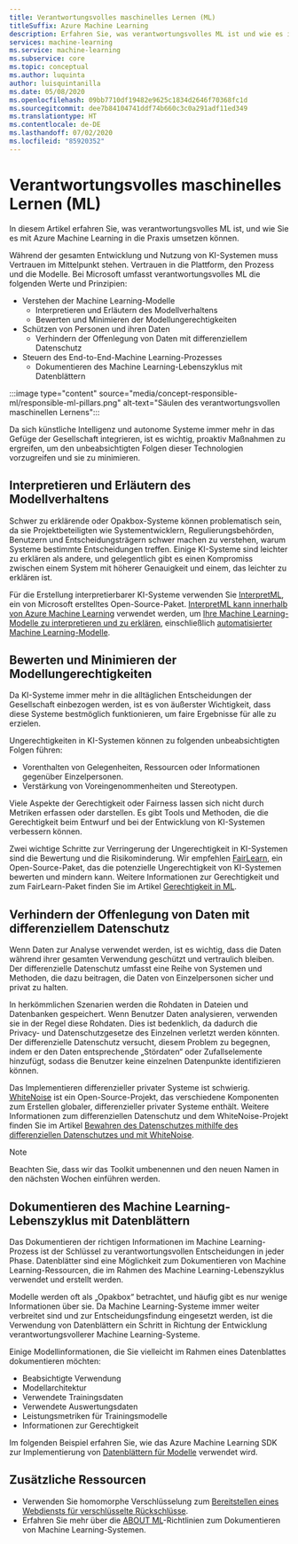 ```yaml
---
title: Verantwortungsvolles maschinelles Lernen (ML)
titleSuffix: Azure Machine Learning
description: Erfahren Sie, was verantwortungsvolles ML ist und wie es in Azure Machine Learning eingesetzt werden kann.
services: machine-learning
ms.service: machine-learning
ms.subservice: core
ms.topic: conceptual
ms.author: luquinta
author: luisquintanilla
ms.date: 05/08/2020
ms.openlocfilehash: 09bb7710df19482e9625c1834d2646f70368fc1d
ms.sourcegitcommit: dee7b84104741ddf74b660c3c0a291adf11ed349
ms.translationtype: HT
ms.contentlocale: de-DE
ms.lasthandoff: 07/02/2020
ms.locfileid: "85920352"
---
```

# <a name="responsible-machine-learning-ml"></a>Verantwortungsvolles maschinelles Lernen (ML)

In diesem Artikel erfahren Sie, was verantwortungsvolles ML ist, und wie Sie es mit Azure Machine Learning in die Praxis umsetzen können.

Während der gesamten Entwicklung und Nutzung von KI-Systemen muss Vertrauen im Mittelpunkt stehen. Vertrauen in die Plattform, den Prozess und die Modelle. Bei Microsoft umfasst verantwortungsvolles ML die folgenden Werte und Prinzipien:

- Verstehen der Machine Learning-Modelle
  - Interpretieren und Erläutern des Modellverhaltens
  - Bewerten und Minimieren der Modellungerechtigkeiten
- Schützen von Personen und ihren Daten
  - Verhindern der Offenlegung von Daten mit differenziellem Datenschutz  
- Steuern des End-to-End-Machine Learning-Prozesses
  - Dokumentieren des Machine Learning-Lebenszyklus mit Datenblättern

:::image type="content" source="media/concept-responsible-ml/responsible-ml-pillars.png" alt-text="Säulen des verantwortungsvollen maschinellen Lernens":::

Da sich künstliche Intelligenz und autonome Systeme immer mehr in das Gefüge der Gesellschaft integrieren, ist es wichtig, proaktiv Maßnahmen zu ergreifen, um den unbeabsichtigten Folgen dieser Technologien vorzugreifen und sie zu minimieren.

## <a name="interpret-and-explain-model-behavior"></a>Interpretieren und Erläutern des Modellverhaltens

Schwer zu erklärende oder Opakbox-Systeme können problematisch sein, da sie Projektbeteiligten wie Systementwicklern, Regulierungsbehörden, Benutzern und Entscheidungsträgern schwer machen zu verstehen, warum Systeme bestimmte Entscheidungen treffen. Einige KI-Systeme sind leichter zu erklären als andere, und gelegentlich gibt es einen Kompromiss zwischen einem System mit höherer Genauigkeit und einem, das leichter zu erklären ist.

Für die Erstellung interpretierbarer KI-Systeme verwenden Sie [InterpretML](https://github.com/interpretml/interpret), ein von Microsoft erstelltes Open-Source-Paket. [InterpretML kann innerhalb von Azure Machine Learning](how-to-machine-learning-interpretability.md) verwendet werden, um [Ihre Machine Learning-Modelle zu interpretieren und zu erklären](how-to-machine-learning-interpretability-aml.md), einschließlich [automatisierter Machine Learning-Modelle](how-to-machine-learning-interpretability-automl.md).

## <a name="assess-and-mitigate-model-unfairness"></a>Bewerten und Minimieren der Modellungerechtigkeiten

Da KI-Systeme immer mehr in die alltäglichen Entscheidungen der Gesellschaft einbezogen werden, ist es von äußerster Wichtigkeit, dass diese Systeme bestmöglich funktionieren, um faire Ergebnisse für alle zu erzielen.

Ungerechtigkeiten in KI-Systemen können zu folgenden unbeabsichtigten Folgen führen:

- Vorenthalten von Gelegenheiten, Ressourcen oder Informationen gegenüber Einzelpersonen.
- Verstärkung von Voreingenommenheiten und Stereotypen.

Viele Aspekte der Gerechtigkeit oder Fairness lassen sich nicht durch Metriken erfassen oder darstellen. Es gibt Tools und Methoden, die die Gerechtigkeit beim Entwurf und bei der Entwicklung von KI-Systemen verbessern können.

Zwei wichtige Schritte zur Verringerung der Ungerechtigkeit in KI-Systemen sind die Bewertung und die Risikominderung. Wir empfehlen [FairLearn](https://github.com/fairlearn/fairlearn), ein Open-Source-Paket, das die potenzielle Ungerechtigkeit von KI-Systemen bewerten und mindern kann. Weitere Informationen zur Gerechtigkeit und zum FairLearn-Paket finden Sie im Artikel [Gerechtigkeit in ML](./concept-fairness-ml.md).

## <a name="prevent-data-exposure-with-differential-privacy"></a>Verhindern der Offenlegung von Daten mit differenziellem Datenschutz

Wenn Daten zur Analyse verwendet werden, ist es wichtig, dass die Daten während ihrer gesamten Verwendung geschützt und vertraulich bleiben. Der differenzielle Datenschutz umfasst eine Reihe von Systemen und Methoden, die dazu beitragen, die Daten von Einzelpersonen sicher und privat zu halten.

In herkömmlichen Szenarien werden die Rohdaten in Dateien und Datenbanken gespeichert. Wenn Benutzer Daten analysieren, verwenden sie in der Regel diese Rohdaten. Dies ist bedenklich, da dadurch die Privacy- und Datenschutzgesetze des Einzelnen verletzt werden könnten. Der differenzielle Datenschutz versucht, diesem Problem zu begegnen, indem er den Daten entsprechende „Stördaten“ oder Zufallselemente hinzufügt, sodass die Benutzer keine einzelnen Datenpunkte identifizieren können.

Das Implementieren differenzieller privater Systeme ist schwierig. [WhiteNoise](https://github.com/opendifferentialprivacy/whitenoise-core) ist ein Open-Source-Projekt, das verschiedene Komponenten zum Erstellen globaler, differenzieller privater Systeme enthält. Weitere Informationen zum differenziellen Datenschutz und dem WhiteNoise-Projekt finden Sie im Artikel [Bewahren des Datenschutzes mithilfe des differenziellen Datenschutzes und mit WhiteNoise](./concept-differential-privacy.md).

> [!NOTE]
> Beachten Sie, dass wir das Toolkit umbenennen und den neuen Namen in den nächsten Wochen einführen werden. 

## <a name="document-the-machine-learning-lifecycle-with-datasheets"></a>Dokumentieren des Machine Learning-Lebenszyklus mit Datenblättern

Das Dokumentieren der richtigen Informationen im Machine Learning-Prozess ist der Schlüssel zu verantwortungsvollen Entscheidungen in jeder Phase. Datenblätter sind eine Möglichkeit zum Dokumentieren von Machine Learning-Ressourcen, die im Rahmen des Machine Learning-Lebenszyklus verwendet und erstellt werden.

Modelle werden oft als „Opakbox“ betrachtet, und häufig gibt es nur wenige Informationen über sie. Da Machine Learning-Systeme immer weiter verbreitet sind und zur Entscheidungsfindung eingesetzt werden, ist die Verwendung von Datenblättern ein Schritt in Richtung der Entwicklung verantwortungsvollerer Machine Learning-Systeme.

Einige Modellinformationen, die Sie vielleicht im Rahmen eines Datenblattes dokumentieren möchten:

- Beabsichtigte Verwendung
- Modellarchitektur
- Verwendete Trainingsdaten
- Verwendete Auswertungsdaten
- Leistungsmetriken für Trainingsmodelle
- Informationen zur Gerechtigkeit

Im folgenden Beispiel erfahren Sie, wie das Azure Machine Learning SDK zur Implementierung von [Datenblättern für Modelle](https://github.com/microsoft/MLOps/blob/master/pytorch_with_datasheet/model_with_datasheet.ipynb) verwendet wird.

## <a name="additional-resources"></a>Zusätzliche Ressourcen

- Verwenden Sie homomorphe Verschlüsselung zum [Bereitstellen eines Webdiensts für verschlüsselte Rückschlüsse](how-to-homomorphic-encryption-seal.md).
- Erfahren Sie mehr über die [ABOUT ML](https://www.partnershiponai.org/about-ml/)-Richtlinien zum Dokumentieren von Machine Learning-Systemen.

